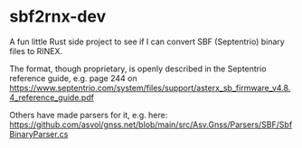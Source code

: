 # sbf2rnx-dev

A fun little Rust side project to see if I can convert SBF (Septentrio) binary files to RINEX.

The format, though proprietary, is openly described in the Septentrio reference guide, e.g. page 244 on https://www.septentrio.com/system/files/support/asterx_sb_firmware_v4.8.4_reference_guide.pdf

Others have made parsers for it, e.g. here: https://github.com/asvol/gnss.net/blob/main/src/Asv.Gnss/Parsers/SBF/SbfBinaryParser.cs

